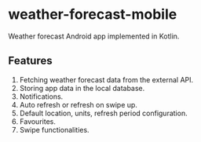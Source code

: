 # weather-forecast-mobile

Weather forecast Android app implemented in Kotlin.

## Features

1. Fetching weather forecast data from the external API.
2. Storing app data in the local database.
3. Notifications.
4. Auto refresh or refresh on swipe up.
5. Default location, units, refresh period configuration.
6. Favourites.
7. Swipe functionalities.
